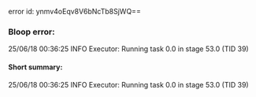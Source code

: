 error id: ynmv4oEqv8V6bNcTb8SjWQ==
### Bloop error:

25/06/18 00:36:25 INFO Executor: Running task 0.0 in stage 53.0 (TID 39)
#### Short summary: 

25/06/18 00:36:25 INFO Executor: Running task 0.0 in stage 53.0 (TID 39)